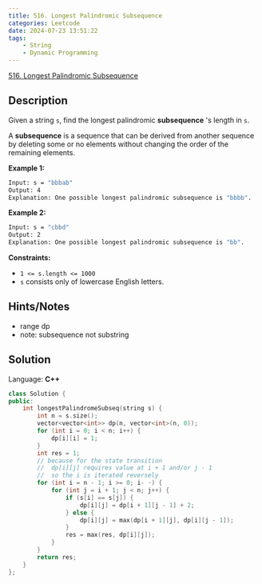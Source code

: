 ```yaml
---
title: 516. Longest Palindromic Subsequence
categories: Leetcode
date: 2024-07-23 13:51:22
tags:
    - String
    - Dynamic Programming
---
```


[516. Longest Palindromic Subsequence](https://leetcode.com/problems/longest-palindromic-subsequence/description/)

## Description

Given a string `s`, find the longest palindromic **subsequence** 's length in `s`.

A **subsequence**  is a sequence that can be derived from another sequence by deleting some or no elements without changing the order of the remaining elements.

**Example 1:**

```bash
Input: s = "bbbab"
Output: 4
Explanation: One possible longest palindromic subsequence is "bbbb".
```

**Example 2:**

```bash
Input: s = "cbbd"
Output: 2
Explanation: One possible longest palindromic subsequence is "bb".
```

**Constraints:**

- `1 <= s.length <= 1000`
- `s` consists only of lowercase English letters.

## Hints/Notes

- range dp
- note: subsequence not substring

## Solution

Language: **C++**

```C++
class Solution {
public:
    int longestPalindromeSubseq(string s) {
        int n = s.size();
        vector<vector<int>> dp(n, vector<int>(n, 0));
        for (int i = 0; i < n; i++) {
            dp[i][i] = 1;
        }
        int res = 1;
        // because for the state transition
        //  dp[i][j] requires value at i + 1 and/or j - 1
        //  so the i is iterated reversely
        for (int i = n - 1; i >= 0; i- -) {
            for (int j = i + 1; j < n; j++) {
                if (s[i] == s[j]) {
                    dp[i][j] = dp[i + 1][j - 1] + 2;
                } else {
                    dp[i][j] = max(dp[i + 1][j], dp[i][j - 1]);
                }
                res = max(res, dp[i][j]);
            }
        }
        return res;
    }
};
```
